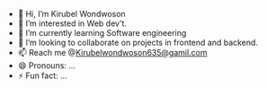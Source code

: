 - 👋 Hi, I’m Kirubel Wondwoson
- 👀 I’m interested in Web dev't.
- 🌱 I’m currently learning Software engineering 
- 💞️ I’m looking to collaborate on projects in frontend and backend.
- 📫 Reach me @Kirubelwondwoson635@gamil.com
- 😄 Pronouns: ...
- ⚡ Fun fact: ...

<!---
Kirubel-wondwoson/Kirubel-wondwoson is a ✨ special ✨ repository because its `README.md` (this file) appears on your GitHub profile.
You can click the Preview link to take a look at your changes.
--->
